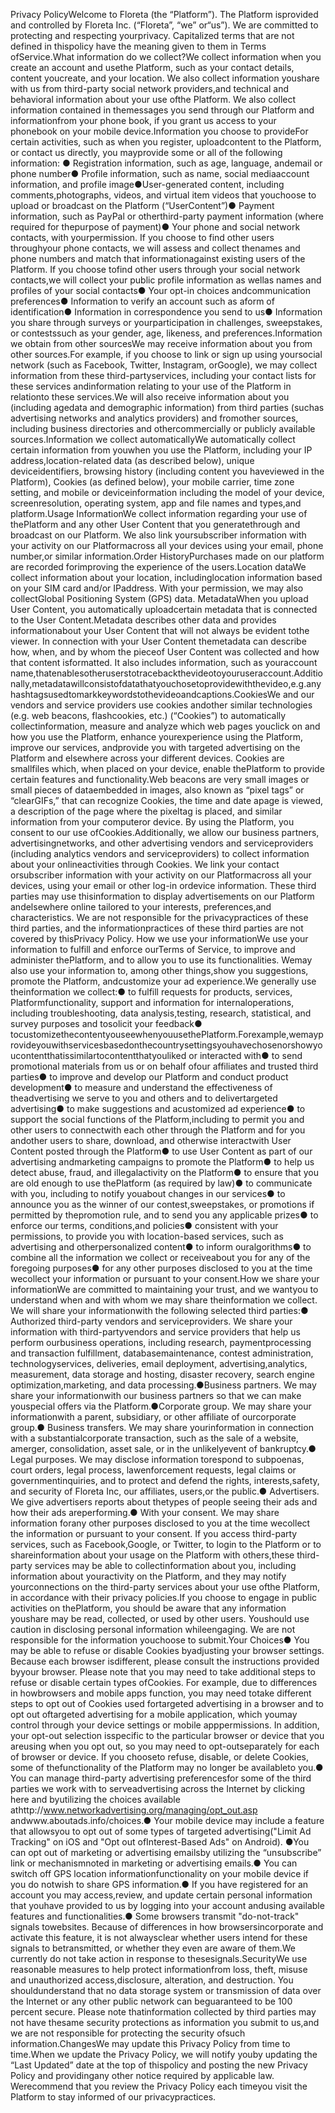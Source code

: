 Privacy PolicyWelcome to Floreta (the “Platform”). The Platform isprovided and controlled by Floreta Inc. (“Floreta”, “we” or“us”). We are committed to protecting and respecting yourprivacy. Capitalized terms that are not defined in thispolicy have the meaning given to them in Terms ofService.What information do we collect?We collect information when you create an account and usethe Platform, such as your contact details, content youcreate, and your location. We also collect information youshare with us from third-party social network providers,and technical and behavioral information about your use ofthe Platform. We also collect information contained in themessages you send through our Platform and informationfrom your phone book, if you grant us access to your phonebook on your mobile device.Information you choose to provideFor certain activities, such as when you register, uploadcontent to the Platform, or contact us directly, you mayprovide some or all of the following information:
● ​Registration information, such as age, language, andemail or phone number● ​Profile information, such as name, social mediaaccount information, and profile image● ​User-generated content, including comments,photographs, videos, and virtual item videos that youchoose to upload or broadcast on the Platform (“UserContent”)● ​Payment information, such as PayPal or otherthird-party payment information (where required for thepurpose of payment)● ​Your phone and social network contacts, with yourpermission. If you choose to find other users throughyour phone contacts, we will assess and collect thenames and phone numbers and match that informationagainst existing users of the Platform. If you choose tofind other users through your social network contacts,we will collect your public profile information as wellas names and profiles of your social contacts● ​Your opt-in choices andcommunication preferences● ​Information to verify an account such as aform of identification● ​Information in correspondence
you send to us● ​Information you share through surveys or yourparticipation in challenges, sweepstakes, or contestssuch as your gender, age, likeness, and preferences.Information we obtain from other sourcesWe may receive information about you from other sources.For example, if you choose to link or sign up using yoursocial network (such as Facebook, Twitter, Instagram, orGoogle), we may collect information from these third-partyservices, including your contact lists for these services andinformation relating to your use of the Platform in relationto these services.We will also receive information about you (including agedata and demographic information) from third parties (suchas advertising networks and analytics providers) and fromother sources, including business directories and othercommercially or publicly available sources.Information we collect automaticallyWe automatically collect certain information from youwhen you use the Platform, including your IP address,location-related data (as described below), unique deviceidentifiers, browsing history (including content you haveviewed in the Platform), Cookies (as defined below), your
mobile carrier, time zone setting, and mobile or deviceinformation including the model of your device, screenresolution, operating system, app and file names and types,and platform.Usage InformationWe collect information regarding your use of thePlatform and any other User Content that you generatethrough and broadcast on our Platform. We also link yoursubscriber information with your activity on our Platformacross all your devices using your email, phone number,or similar information.Order HistoryPurchases made on our platform are recorded forimproving the experience of the users.Location dataWe collect information about your location, includinglocation information based on your SIM card and/or IPaddress. With your permission, we may also collectGlobal Positioning System (GPS) data.
MetadataWhen you upload User Content, you automatically uploadcertain metadata that is connected to the User Content.Metadata describes other data and provides informationabout your User Content that will not always be evident tothe viewer. In connection with your User Content themetadata can describe how, when, and by whom the pieceof User Content was collected and how that content isformatted. It also includes information, such as youraccount name,thatenablesotheruserstotracebackthevideotoyouruseraccount.Additionally,metadatawillconsistofdatathatyouchosetoprovidewiththevideo,e.g.anyhashtagsusedtomarkkeywordstothevideoandcaptions.CookiesWe and our vendors and service providers use cookies andother similar technologies (e.g. web beacons, flashcookies, etc.) (“Cookies”) to automatically collectinformation, measure and analyze which web pages youclick on and how you use the Platform, enhance yourexperience using the Platform, improve our services, andprovide you with targeted advertising on the Platform and
elsewhere across your different devices. Cookies are smallfiles which, when placed on your device, enable thePlatform to provide certain features and functionality.Web beacons are very small images or small pieces of dataembedded in images, also known as “pixel tags” or “clearGIFs,” that can recognize Cookies, the time and date apage is viewed, a description of the page where the pixeltag is placed, and similar information from your computeror device. By using the Platform, you consent to our use ofCookies.Additionally, we allow our business partners, advertisingnetworks, and other advertising vendors and serviceproviders (including analytics vendors and serviceproviders) to collect information about your onlineactivities through Cookies. We link your contact orsubscriber information with your activity on our Platformacross all your devices, using your email or other log-in ordevice information. These third parties may use thisinformation to display advertisements on our Platform andelsewhere online tailored to your interests, preferences,and characteristics. We are not responsible for the privacypractices of these third parties, and the informationpractices of these third parties are not covered by thisPrivacy Policy.
How we use your informationWe use your information to fulfill and enforce ourTerms of Service, to improve and administer thePlatform, and to allow you to use its functionalities. Wemay also use your information to, among other things,show you suggestions, promote the Platform, andcustomize your ad experience.We generally use theinformation we collect:● ​to fulfill requests for products, services, Platformfunctionality, support and information for internaloperations, including troubleshooting, data analysis,testing, research, statistical, and survey purposes and tosolicit your feedback●​tocustomizethecontentyouseewhenyouusethePlatform.Forexample,wemayprovideyouwithservicesbasedonthecountrysettingsyouhavechosenorshowyoucontentthatissimilartocontentthatyouliked or interacted with● ​to send promotional materials from us or on behalf ofour affiliates and trusted third parties● ​to improve and develop our Platform and conduct
product development● ​to measure and understand the effectiveness of theadvertising we serve to you and others and to delivertargeted advertising● ​to make suggestions and acustomized ad experience● ​to support the social functions of the Platform,including to permit you and other users to connectwith each other through the Platform and for you andother users to share, download, and otherwise interactwith User Content posted through the Platform● ​to use User Content as part of our advertising andmarketing campaigns to promote the Platform● ​to help us detect abuse, fraud, and illegalactivity on the Platform● ​to ensure that you are old enough to use thePlatform (as required by law)● ​to communicate with you, including to notify youabout changes in our services● ​to announce you as the winner of our contest,sweepstakes, or promotions if permitted by thepromotion rule, and to send you any applicable prizes● ​to enforce our terms, conditions,and policies● ​consistent with your permissions, to provide you with
location-based services, such as advertising and otherpersonalized content● ​to inform ouralgorithms● ​to combine all the information we collect or receiveabout you for any of the foregoing purposes● ​for any other purposes disclosed to you at the time wecollect your information or pursuant to your consent.How we share your informationWe are committed to maintaining your trust, and we wantyou to understand when and with whom we may share theinformation we collect. We will share your informationwith the following selected third parties:● ​Authorized third-party vendors and serviceproviders. ​We share your information with third-partyvendors and service providers that help us perform ourbusiness operations, including research, paymentprocessing and transaction fulfillment, databasemaintenance, contest administration, technologyservices, deliveries, email deployment, advertising,analytics, measurement, data storage and hosting,
disaster recovery, search engine optimization,marketing, and data processing.● ​Business partners. ​We may share your informationwith our business partners so that we can make youspecial offers via the Platform.● ​Corporate group. ​We may share your informationwith a parent, subsidiary, or other affiliate of ourcorporate group.● ​Business transfers. ​We may share yourinformation in connection with a substantialcorporate transaction, such as the sale of a website, amerger, consolidation, asset sale, or in the unlikelyevent of bankruptcy.● ​Legal purposes. ​We may disclose information torespond to subpoenas, court orders, legal process, lawenforcement requests, legal claims or governmentinquiries, and to protect and defend the rights, interests,safety, and security of Floreta Inc, our affiliates, users,or the public.● ​Advertisers. ​We give advertisers reports about thetypes of people seeing their ads and how their ads areperforming.● ​With your consent. ​We may share information forany other purposes disclosed to you at the time wecollect the information or pursuant to your consent.
If you access third-party services, such as Facebook,Google, or Twitter, to login to the Platform or to shareinformation about your usage on the Platform with others,these third-party services may be able to collectinformation about you, including information about youractivity on the Platform, and they may notify yourconnections on the third-party services about your use ofthe Platform, in accordance with their privacy policies.If you choose to engage in public activities on thePlatform, you should be aware that any information youshare may be read, collected, or used by other users. Youshould use caution in disclosing personal information whileengaging. We are not responsible for the information youchoose to submit.Your Choices● ​You may be able to refuse or disable Cookies byadjusting your browser settings. Because each browser isdifferent, please consult the instructions provided byyour browser. Please note that you may need to take
additional steps to refuse or disable certain types ofCookies. For example, due to differences in howbrowsers and mobile apps function, you may need totake different steps to opt out of Cookies used fortargeted advertising in a browser and to opt out oftargeted advertising for a mobile application, which youmay control through your device settings or mobile apppermissions. In addition, your opt-out selection isspecific to the particular browser or device that you areusing when you opt out, so you may need to opt-outseparately for each of browser or device. If you chooseto refuse, disable, or delete Cookies, some of thefunctionality of the Platform may no longer be availableto you.● ​You can manage third-party advertising preferencesfor some of the third parties we work with to serveadvertising across the Internet by clicking here and byutilizing the choices available athttp://www.networkadvertising.org/managing/opt_out.asp andwww.aboutads.info/choices.● ​Your mobile device may include a feature that allowsyou to opt out of some types of targeted advertising("Limit Ad Tracking" on iOS and "Opt out ofInterest-Based Ads" on Android).
● ​You can opt out of marketing or advertising emailsby utilizing the “unsubscribe” link or mechanismnoted in marketing or advertising emails.● ​You can switch off GPS location informationfunctionality on your mobile device if you do notwish to share GPS information.● ​If you have registered for an account you may access,review, and update certain personal information that youhave provided to us by logging into your account andusing available features and functionalities.● ​Some browsers transmit "do-not-track" signals towebsites. Because of differences in how browsersincorporate and activate this feature, it is not alwaysclear whether users intend for these signals to betransmitted, or whether they even are aware of them.We currently do not take action in response to thesesignals.SecurityWe use reasonable measures to help protect informationfrom loss, theft, misuse and unauthorized access,disclosure, alteration, and destruction. You shouldunderstand that no data storage system or transmission of
data over the Internet or any other public network can beguaranteed to be 100 percent secure. Please note thatinformation collected by third parties may not have thesame security protections as information you submit to us,and we are not responsible for protecting the security ofsuch information.ChangesWe may update this Privacy Policy from time to time.When we update the Privacy Policy, we will notify youby updating the “Last Updated” date at the top of thispolicy and posting the new Privacy Policy and providingany other notice required by applicable law. Werecommend that you review the Privacy Policy each timeyou visit the Platform to stay informed of our privacypractices.
